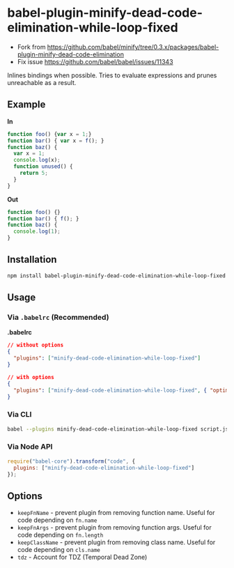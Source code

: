 # babel-plugin-minify-dead-code-elimination-while-loop-fixed

* Fork from <https://github.com/babel/minify/tree/0.3.x/packages/babel-plugin-minify-dead-code-elimination>
* Fix issue <https://github.com/babel/babel/issues/11343>

Inlines bindings when possible. Tries to evaluate expressions and prunes unreachable as a result.

## Example

**In**

```javascript
function foo() {var x = 1;}
function bar() { var x = f(); }
function baz() {
  var x = 1;
  console.log(x);
  function unused() {
    return 5;
  }
}
```

**Out**

```javascript
function foo() {}
function bar() { f(); }
function baz() {
  console.log(1);
}
```

## Installation

```sh
npm install babel-plugin-minify-dead-code-elimination-while-loop-fixed
```

## Usage

### Via `.babelrc` (Recommended)

**.babelrc**

```json
// without options
{
  "plugins": ["minify-dead-code-elimination-while-loop-fixed"]
}

// with options
{
  "plugins": ["minify-dead-code-elimination-while-loop-fixed", { "optimizeRawSize": true }]
}
```

### Via CLI

```sh
babel --plugins minify-dead-code-elimination-while-loop-fixed script.js
```

### Via Node API

```javascript
require("babel-core").transform("code", {
  plugins: ["minify-dead-code-elimination-while-loop-fixed"]
});
```

## Options

+ `keepFnName` - prevent plugin from removing function name. Useful for code depending on `fn.name`
+ `keepFnArgs` - prevent plugin from removing function args. Useful for code depending on `fn.length`
+ `keepClassName` - prevent plugin from removing class name. Useful for code depending on `cls.name`
+ `tdz` - Account for TDZ (Temporal Dead Zone)
